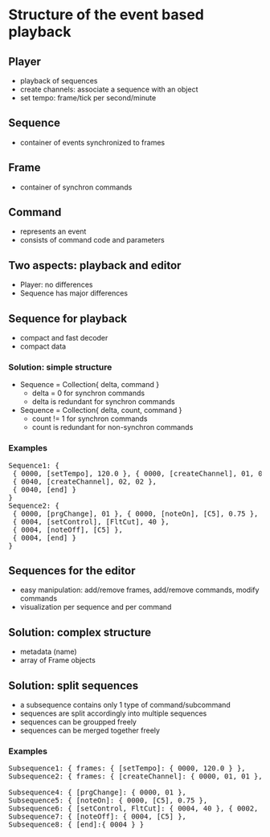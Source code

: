 # Structure of the event based playback

## Player
* playback of sequences
* create channels: associate a sequence with an object
* set tempo: frame/tick per second/minute

## Sequence
* container of events synchronized to frames

## Frame
* container of synchron commands

## Command
* represents an event
* consists of command code and parameters

## Two aspects: playback and editor
* Player: no differences
* Sequence has major differences




## Sequence for playback
* compact and fast decoder
* compact data
### Solution: simple structure
* Sequence = Collection{ delta, command }
  * delta = 0 for synchron commands
  * delta is redundant for synchron commands
* Sequence = Collection{ delta, count, command }
  * count != 1 for synchron commands
  * count is redundant for non-synchron commands

### Examples
<pre>
Sequence1: {
 { 0000, [setTempo], 120.0 }, { 0000, [createChannel], 01, 01 },
 { 0040, [createChannel], 02, 02 },
 { 0040, [end] }
}
Sequence2: {
 { 0000, [prgChange], 01 }, { 0000, [noteOn], [C5], 0.75 },
 { 0004, [setControl], [FltCut], 40 },
 { 0004, [noteOff], [C5] },
 { 0004, [end] }
}
</pre>

## Sequences for the editor 
* easy manipulation: add/remove frames, add/remove commands, modify commands
* visualization per sequence and per command
## Solution: complex structure
* metadata (name)
* array of Frame objects
## Solution: split sequences
* a subsequence contains only 1 type of command/subcommand
* sequences are split accordingly into multiple sequences
* sequences can be groupped freely
* sequences can be merged together freely

### Examples
<pre>
Subsequence1: { frames: { [setTempo]: { 0000, 120.0 } },
Subsequence2: { frames: { [createChannel]: { 0000, 01, 01 }, {0040, 02, 02 },

Subsequence4: { [prgChange]: { 0000, 01 },
Subsequence5: { [noteOn]: { 0000, [C5], 0.75 },
Subsequence6: { [setControl, FltCut]: { 0004, 40 }, { 0002, 80 }, { 0002, C0 }, { 0002, FF },
Subsequence7: { [noteOff]: { 0004, [C5] },
Subsequence8: { [end]:{ 0004 } }
</pre>
